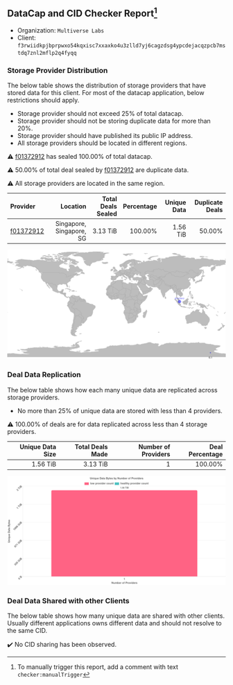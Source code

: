 ## DataCap and CID Checker Report[^1]
 - Organization: `Multiverse Labs`
 - Client: `f3rwiidkpjbprpwxo54kqxisc7xxaxko4u3zlld7yj6cagzdsg4ypcdejacqzpcb7mstdq7znl2mflp2q4fyqq`
### Storage Provider Distribution
The below table shows the distribution of storage providers that have stored data for this client.
For most of the datacap application, below restrictions should apply.
 - Storage provider should not exceed 25% of total datacap.
 - Storage provider should not be storing duplicate data for more than 20%.
 - Storage provider should have published its public IP address.
 - All storage providers should be located in different regions.

⚠️ [f01372912](https://filfox.info/en/address/f01372912) has sealed 100.00% of total datacap.

⚠️ 50.00% of total deal sealed by [f01372912](https://filfox.info/en/address/f01372912) are duplicate data.

⚠️ All storage providers are located in the same region.

| Provider                                              |                 Location | Total Deals Sealed | Percentage | Unique Data | Duplicate Deals |
| :---------------------------------------------------- | -----------------------: | -----------------: | ---------: | ----------: | --------------: |
| [f01372912](https://filfox.info/en/address/f01372912) | Singapore, Singapore, SG |           3.13 TiB |    100.00% |    1.56 TiB |          50.00% |

![Provider Distribution](https://raw.githubusercontent.com/data-preservation-programs/filplus-checker-assets/main/filecoin-project/filecoin-plus-large-datasets/issues/127/1671010202827.png)
### Deal Data Replication
The below table shows how each many unique data are replicated across storage providers.
- No more than 25% of unique data are stored with less than 4 providers.

⚠️ 100.00% of deals are for data replicated across less than 4 storage providers.

| Unique Data Size | Total Deals Made | Number of Providers | Deal Percentage |
| ---------------: | ---------------: | ------------------: | --------------: |
|         1.56 TiB |         3.13 TiB |                   1 |         100.00% |

![Replication Distribution](https://raw.githubusercontent.com/data-preservation-programs/filplus-checker-assets/main/filecoin-project/filecoin-plus-large-datasets/issues/127/1671010203527.png)
### Deal Data Shared with other Clients
The below table shows how many unique data are shared with other clients.
Usually different applications owns different data and should not resolve to the same CID.

✔️ No CID sharing has been observed.

[^1]: To manually trigger this report, add a comment with text `checker:manualTrigger`
